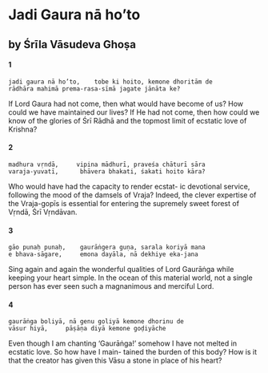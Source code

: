# Jadi Gaura nā ho’to

## by Śrīla Vāsudeva Ghoṣa

#### 1

    jadi gaura nā ho’to,    tobe ki hoito, kemone dhoritām de
    rādhāra mahimā prema-rasa-sīmā jagate jānāta ke?

If Lord Gaura had not come, then what would have become of us? How could we have maintained our lives? If He had not come, then how could we know of the glories of Śrī Rādhā and the topmost limit of ecstatic love of Krishna?

#### 2

    madhura vṛndā,     vipina mādhurī, praveśa chāturī sāra
    varaja-yuvatī,      bhāvera bhakati, śakati hoito kāra?

Who would have had the capacity to render ecstat- ic devotional service, following the mood of the damsels of Vraja? Indeed, the clever expertise of the Vraja-gopīs is essential for entering the supremely sweet forest of Vṛndā, Śrī Vṛndāvan.

#### 3

    gāo punaḥ punaḥ,    gaurāṅgera guṇa, sarala koriyā mana
    e bhava-sāgare,     emona dayāla, nā dekhiye eka-jana

Sing again and again the wonderful qualities of Lord Gaurāṅga while keeping your heart simple. In the ocean of this material world, not a single person has ever seen such a magnanimous and merciful Lord.

#### 4

    gaurāṅga boliyā, nā genu goliyā kemone dhorinu de
    vāsur hiyā,     pāṣāṇa diyā kemone goḍiyāche

Even though I am chanting ‘Gaurāṅga!’ somehow I have not melted in ecstatic love. So how have I main- tained the burden of this body? How is it that the creator has given this Vāsu a stone in place of his heart?

